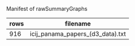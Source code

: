 Manifest of rawSummaryGraphs

rows | filename
-----|---------
916 | icij_panama_papers_(d3_data).txt
